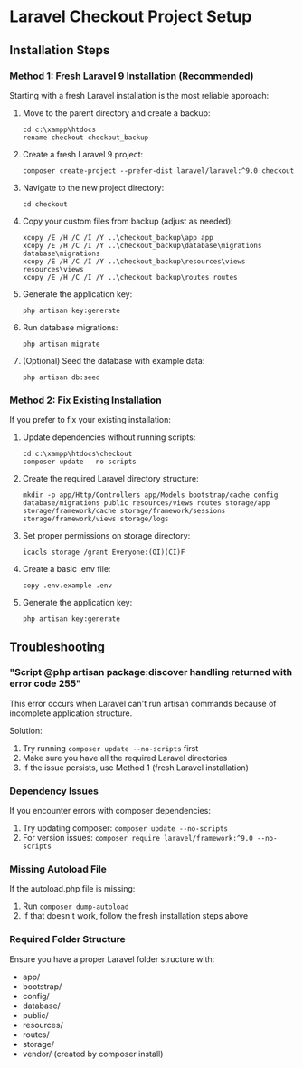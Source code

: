 # Laravel Checkout Project Setup

## Installation Steps

### Method 1: Fresh Laravel 9 Installation (Recommended)

Starting with a fresh Laravel installation is the most reliable approach:

1. Move to the parent directory and create a backup:
   ```
   cd c:\xampp\htdocs
   rename checkout checkout_backup
   ```

2. Create a fresh Laravel 9 project:
   ```
   composer create-project --prefer-dist laravel/laravel:^9.0 checkout
   ```

3. Navigate to the new project directory:
   ```
   cd checkout
   ```

4. Copy your custom files from backup (adjust as needed):
   ```
   xcopy /E /H /C /I /Y ..\checkout_backup\app app
   xcopy /E /H /C /I /Y ..\checkout_backup\database\migrations database\migrations
   xcopy /E /H /C /I /Y ..\checkout_backup\resources\views resources\views
   xcopy /E /H /C /I /Y ..\checkout_backup\routes routes
   ```

5. Generate the application key:
   ```
   php artisan key:generate
   ```

6. Run database migrations:
   ```
   php artisan migrate
   ```

7. (Optional) Seed the database with example data:
   ```
   php artisan db:seed
   ```

### Method 2: Fix Existing Installation

If you prefer to fix your existing installation:

1. Update dependencies without running scripts:
   ```
   cd c:\xampp\htdocs\checkout
   composer update --no-scripts
   ```

2. Create the required Laravel directory structure:
   ```
   mkdir -p app/Http/Controllers app/Models bootstrap/cache config database/migrations public resources/views routes storage/app storage/framework/cache storage/framework/sessions storage/framework/views storage/logs
   ```

3. Set proper permissions on storage directory:
   ```
   icacls storage /grant Everyone:(OI)(CI)F
   ```

4. Create a basic .env file:
   ```
   copy .env.example .env
   ```

5. Generate the application key:
   ```
   php artisan key:generate
   ```

## Troubleshooting

### "Script @php artisan package:discover handling returned with error code 255"
This error occurs when Laravel can't run artisan commands because of incomplete application structure.

Solution:
1. Try running `composer update --no-scripts` first
2. Make sure you have all the required Laravel directories
3. If the issue persists, use Method 1 (fresh Laravel installation)

### Dependency Issues
If you encounter errors with composer dependencies:
1. Try updating composer: `composer update --no-scripts`
2. For version issues: `composer require laravel/framework:^9.0 --no-scripts`

### Missing Autoload File
If the autoload.php file is missing:
1. Run `composer dump-autoload`
2. If that doesn't work, follow the fresh installation steps above

### Required Folder Structure
Ensure you have a proper Laravel folder structure with:
- app/
- bootstrap/
- config/
- database/
- public/
- resources/
- routes/
- storage/
- vendor/ (created by composer install)